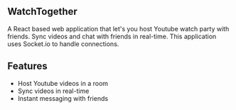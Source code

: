 
## WatchTogether

A React based web application that let's you host Youtube watch party with friends. Sync videos and chat with friends in real-time. This application uses Socket.io to handle connections.

## Features

-   Host Youtube videos in a room
-   Sync videos in real-time
-   Instant messaging with friends


